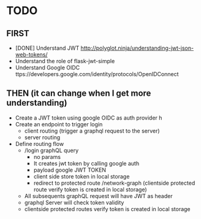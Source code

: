 # TODO

## FIRST 

- [DONE] Understand JWT http://polyglot.ninja/understanding-jwt-json-web-tokens/
- Understand the role of flask-jwt-simple
- Understand Google OIDC ttps://developers.google.com/identity/protocols/OpenIDConnect

## THEN (it can change when I get more understanding)

- Create a JWT token using google OIDC as auth provider h
- Create an endpoint to trigger login
  - client routing (trigger a graphql request to the server)
  - server routing
- Define routing flow
  - /login graphQL query
    - no params
    - It creates jwt token by calling google auth
    - payload google JWT TOKEN 
    - client side store token in local storage
    - redirect to protected route /network-graph (clientside protected route verify token is created in local storage)
  -  All subsequents graphQL request will have JWT as header
  -  graphql Server will check token validity
  -  clientside protected routes verify token is created in local storage